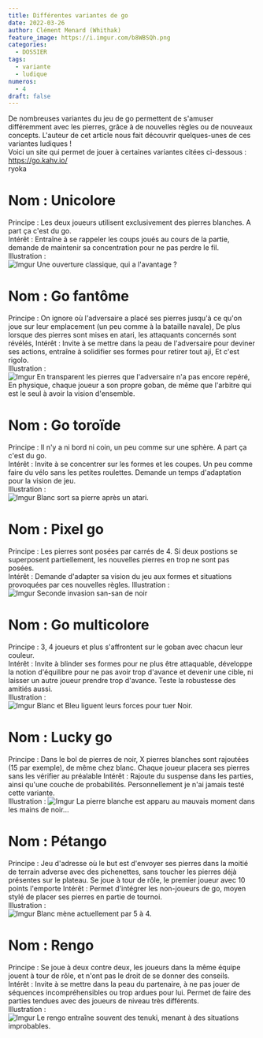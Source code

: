 ```yaml
---
title: Différentes variantes de go
date: 2022-03-26
author: Clément Menard (Whithak)
feature_image: https://i.imgur.com/b8WBSQh.png
categories:
  - DOSSIER
tags:
  - variante
  - ludique
numeros: 
  - 4
draft: false
---
```


De nombreuses variantes du jeu de go permettent de s'amuser différemment avec les pierres, grâce à de nouvelles règles ou de nouveaux concepts. L'auteur de cet article nous fait découvrir quelques-unes de ces variantes ludiques !  
Voici un site qui permet de jouer à certaines variantes citées ci-dessous : https://go.kahv.io/   
ryoka
<!--more-->

# Nom : Unicolore  
Principe : Les deux joueurs utilisent exclusivement des pierres blanches. A part ça c'est du go.  
Intérêt : Entraîne à se rappeler les coups joués au cours de la partie, demande de maintenir sa concentration pour ne pas perdre le fil.  
Illustration :  
![Imgur](https://i.imgur.com/lVu8pFP.png)
Une ouverture classique, qui a l'avantage ?  
  
# Nom : Go fantôme  
Principe : On ignore où l'adversaire a placé ses pierres jusqu'à ce qu'on joue sur leur emplacement (un peu comme à la bataille navale), De plus lorsque des pierres sont mises en atari, les attaquants concernés sont révélés,
Intérêt : Invite à se mettre dans la peau de l'adversaire pour deviner ses actions, entraîne à solidifier ses formes pour retirer tout aji, Et c'est rigolo.  
Illustration :  
![Imgur](https://i.imgur.com/mcvP2kJ.png)
En transparent les pierres que l'adversaire n'a pas encore repéré, En physique, chaque joueur a son propre goban, de même que l'arbitre qui est le seul à avoir la vision d'ensemble.  
  
# Nom : Go toroïde  
Principe : Il n'y a ni bord ni coin, un peu comme sur une sphère. A part ça c'est du go.  
Intérêt : Invite à se concentrer sur les formes et les coupes. Un peu comme faire du vélo sans les petites roulettes. Demande un temps d'adaptation pour la vision de jeu.  
Illustration :  
![Imgur](https://i.imgur.com/1lie8o9.png)
Blanc sort sa pierre après un atari.  
  
# Nom : Pixel go  
Principe : Les pierres sont posées par carrés de 4. Si deux postions se superposent partiellement, les nouvelles pierres en trop ne sont pas posées.  
Intérêt : Demande d'adapter sa vision du jeu aux formes et situations provoquées par ces nouvelles règles. 
Illustration :  
![Imgur](https://i.imgur.com/r8LJx7e.png)
Seconde invasion san-san de noir  
  
# Nom : Go multicolore
Principe : 3, 4 joueurs et plus s'affrontent sur le goban avec chacun leur couleur.  
Intérêt : Invite à blinder ses formes pour ne plus être attaquable, développe la notion d'équilibre pour ne pas avoir trop d'avance et devenir une cible, ni laisser un autre joueur prendre trop d'avance. Teste la robustesse des amitiés aussi.  
Illustration :  
![Imgur](https://i.imgur.com/zH4RC8k.png)
Blanc et Bleu liguent leurs forces pour tuer Noir.  
  
# Nom : Lucky go  
Principe : Dans le bol de pierres de noir, X pierres blanches sont rajoutées (15 par exemple), de même chez blanc. Chaque joueur placera ses pierres sans les vérifier au préalable
Intérêt : Rajoute du suspense dans les parties, ainsi qu'une couche de probabilités. Personnellement je n'ai jamais testé cette variante.  
Illustration : 
![Imgur](https://i.imgur.com/hyAcRBO.png)
La pierre blanche est apparu au mauvais moment dans les mains de noir...  
  
# Nom : Pétango  
Principe : Jeu d'adresse où le but est d'envoyer ses pierres dans la moitié de terrain adverse avec des pichenettes, sans toucher les pierres déjà présentes sur le plateau. Se joue à tour de rôle, le premier joueur avec 10 points l'emporte
Intérêt : Permet d'intégrer les non-joueurs de go, moyen stylé de placer ses pierres en partie de tournoi.  
Illustration :  
![Imgur](https://i.imgur.com/sl1Rgb3.jpg)
Blanc mène actuellement par 5 à 4.  
  
# Nom : Rengo  
Principe : Se joue à deux contre deux, les joueurs dans la même équipe jouent à tour de rôle, et n'ont pas le droit de se donner des conseils.  
Intérêt : Invite à se mettre dans la peau du partenaire, à ne pas jouer de séquences incompréhensibles ou trop ardues pour lui. Permet de faire des parties tendues avec des joueurs de niveau très différents.  
Illustration :  
![Imgur](https://i.imgur.com/Y1zKo5g.png)
Le rengo entraîne souvent des tenuki, menant à des situations improbables.  
